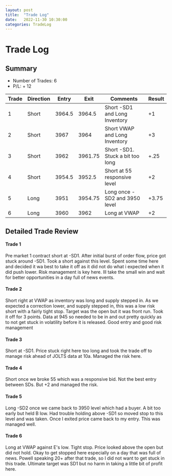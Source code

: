 ```yaml
---
layout: post
title:  "Trade Log"
date:   2022-11-30 10:30:00
categories: TradeLog
---
```

# Trade Log
## Summary
- Number of Trades: 6
- P/L: + 12

| Trade | Direction | Entry  | Exit    | Comments                         | Result |
|-------|-----------|--------|---------|----------------------------------|--------|
| 1     | Short     | 3964.5 | 3964.5  | Short -SD1 and Long Inventory    | +1     |
| 2     | Short     | 3967   | 3964    | Short VWAP and Long Inventory    | +3     |
| 3     | Short     | 3962   | 3961.75 | Short -SD1. Stuck a bit too long | +.25   |
| 4     | Short     | 3954.5 | 3952.5  | Short at 55 responsive level    | +2     |
| 5     | Long      | 3951   | 3954.75 | Long once -SD2 and 3950 level    | +3.75  |
| 6     | Long      | 3960   | 3962    | Long at VWAP                     | +2     |


## Detailed Trade Review

#### Trade 1
Pre market 1 contract short at -SD1. After initial burst of order flow, price got stuck around -SD1. Took a short against this level. Spent some time here and decided it wa best to take it off as it did not do what i expected when it did push lower. Risk management is key here. Ill take the small win and wait for better opportunities in a day full of news events. 

#### Trade 2
Short right at VWAP as inventory was long and supply stepped in. As we expected a correction lower, and supply stepped in, this was a low risk short with a fairly tight stop. Target was the open but it was front run. Took it off for 3 points. Data at 945 so needed to be in and out pretty quickly as to not get stuck in volatility before it is released. Good entry and good risk management
#### Trade 3
Short at -SD1. Price stuck right here too long and took the trade off to manage risk ahead of JOLTS data at 10a. Managed the risk here. 

#### Trade 4
Short once we broke 55 which was a responsive bid. Not the best entry between SDs. But +2 and managed the risk. 

#### Trade 5
Long -SD2 once we came back to 3950 level which had a buyer. A bit too early but held B low. Had trouble holding above -SD1 so moved stop to this level and was taken. Once I exited price came back to my entry. This was managed well. 

#### Trade 6
Long at VWAP against E's low. Tight stop. Price looked above the open but did not hold. Okay to get stopped here especially on a day that was full of news. Powell speaking 20+ after that trade, so I did not want to get stuck in this trade. Ultimate target was SD1 but no harm in taking a little bit of profit here. 